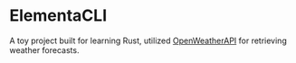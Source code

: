 # ElementaCLI
A toy project built for learning Rust, utilized [OpenWeatherAPI](openweathermap.org) for retrieving weather forecasts.
